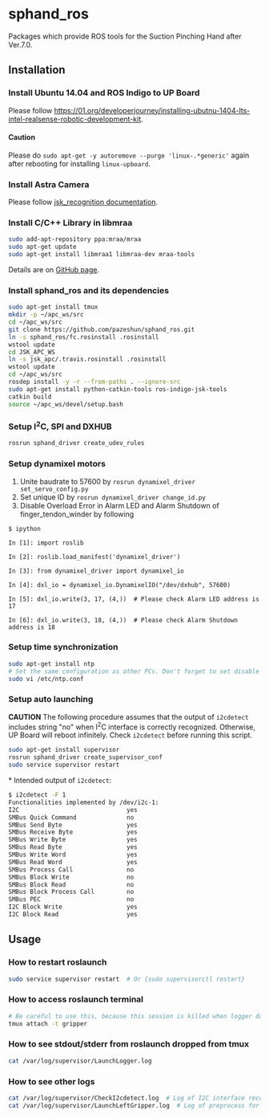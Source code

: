 # sphand_ros

Packages which provide ROS tools for the Suction Pinching Hand after Ver.7.0.

## Installation

### Install Ubuntu 14.04 and ROS Indigo to UP Board

Please follow <https://01.org/developerjourney/installing-ubutnu-1404-lts-intel-realsense-robotic-development-kit>.

#### Caution

Please do `sudo apt-get -y autoremove --purge 'linux-.*generic'` again after rebooting for installing `linux-upboard`.

### Install Astra Camera

Please follow [jsk_recognition documentation](https://jsk-recognition.readthedocs.io/en/latest/install_astra_camera.html).

### Install C/C++ Library in libmraa

```bash
sudo add-apt-repository ppa:mraa/mraa
sudo apt-get update
sudo apt-get install libmraa1 libmraa-dev mraa-tools
```
Details are on [GitHub page](https://github.com/intel-iot-devkit/mraa).

### Install sphand_ros and its dependencies

```bash
sudo apt-get install tmux
mkdir -p ~/apc_ws/src
cd ~/apc_ws/src
git clone https://github.com/pazeshun/sphand_ros.git
ln -s sphand_ros/fc.rosinstall .rosinstall
wstool update
cd JSK_APC_WS
ln -s jsk_apc/.travis.rosinstall .rosinstall
wstool update
cd ~/apc_ws/src
rosdep install -y -r --from-paths . --ignore-src
sudo apt-get install python-catkin-tools ros-indigo-jsk-tools
catkin build
source ~/apc_ws/devel/setup.bash
```

### Setup I<sup>2</sup>C, SPI and DXHUB

```bash
rosrun sphand_driver create_udev_rules
```

### Setup dynamixel motors

1. Unite baudrate to 57600 by `rosrun dynamixel_driver set_servo_config.py`
2. Set unique ID by `rosrun dynamixel_driver change_id.py`
3. Disable Overload Error in Alarm LED and Alarm Shutdown of finger\_tendon\_winder by following
```
$ ipython

In [1]: import roslib

In [2]: roslib.load_manifest('dynamixel_driver')

In [3]: from dynamixel_driver import dynamixel_io

In [4]: dxl_io = dynamixel_io.DynamixelIO("/dev/dxhub", 57600)

In [5]: dxl_io.write(3, 17, (4,))  # Please check Alarm LED address is 17

In [6]: dxl_io.write(3, 18, (4,))  # Please check Alarm Shutdown address is 18
```

### Setup time synchronization

```bash
sudo apt-get install ntp
# Set the same configuration as other PCs. Don't forget to set disable monitor for security
sudo vi /etc/ntp.conf
```

### Setup auto launching

**CAUTION**
The following procedure assumes that the output of `i2cdetect` includes string "no" when I<sup>2</sup>C interface is correctly recognized.
Otherwise, UP Board will reboot infinitely.
Check `i2cdetect` before running this script.

```bash
sudo apt-get install supervisor
rosrun sphand_driver create_supervisor_conf
sudo service supervisor restart
```

\* Intended output of `i2cdetect`:
```bash
$ i2cdetect -F 1
Functionalities implemented by /dev/i2c-1:
I2C                              yes
SMBus Quick Command              no
SMBus Send Byte                  yes
SMBus Receive Byte               yes
SMBus Write Byte                 yes
SMBus Read Byte                  yes
SMBus Write Word                 yes
SMBus Read Word                  yes
SMBus Process Call               no
SMBus Block Write                no
SMBus Block Read                 no
SMBus Block Process Call         no
SMBus PEC                        no
I2C Block Write                  yes
I2C Block Read                   yes
```

## Usage

### How to restart roslaunch

```bash
sudo service supervisor restart  # Or {sudo supervisorctl restart}
```

### How to access roslaunch terminal

```bash
# Be careful to use this, because this session is killed when logger daemon is killed or roslaunch daemon is restarted
tmux attach -t gripper
```

### How to see stdout/stderr from roslaunch dropped from tmux

```bash
cat /var/log/supervisor/LaunchLogger.log
```

### How to see other logs

```bash
cat /var/log/supervisor/CheckI2cdetect.log  # Log of I2C interface recognition test
cat /var/log/supervisor/LaunchLeftGripper.log  # Log of preprocess for roslaunch (e.g., network checking)
```
